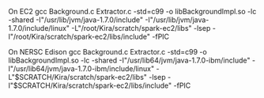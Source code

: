 On EC2
gcc Background.c Extractor.c -std=c99 -o libBackgroundImpl.so -lc -shared -I"/usr/lib/jvm/java-1.7.0/include" -I"/usr/lib/jvm/java-1.7.0/include/linux" -L"/root/Kira/scratch/spark-ec2/libs" -lsep -I"/root/Kira/scratch/spark-ec2/libs/include" -fPIC

On NERSC Edison
gcc Background.c Extractor.c -std=c99 -o libBackgroundImpl.so -lc -shared -I"/usr/lib64/jvm/java-1.7.0-ibm/include" -I"/usr/lib64/jvm/java-1.7.0-ibm/include/linux" -L"$SCRATCH/Kira/scratch/spark-ec2/libs" -lsep -I"$SCRATCH/Kira/scratch/spark-ec2/libs/include" -fPIC
